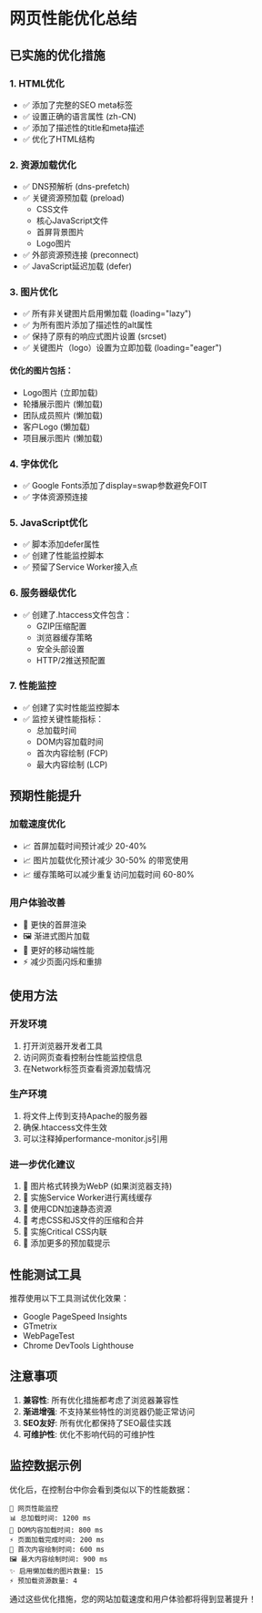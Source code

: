 # 网页性能优化总结

## 已实施的优化措施

### 1. HTML优化
- ✅ 添加了完整的SEO meta标签
- ✅ 设置正确的语言属性 (zh-CN)
- ✅ 添加了描述性的title和meta描述
- ✅ 优化了HTML结构

### 2. 资源加载优化
- ✅ DNS预解析 (dns-prefetch)
- ✅ 关键资源预加载 (preload)
  - CSS文件
  - 核心JavaScript文件
  - 首屏背景图片
  - Logo图片
- ✅ 外部资源预连接 (preconnect)
- ✅ JavaScript延迟加载 (defer)

### 3. 图片优化
- ✅ 所有非关键图片启用懒加载 (loading="lazy")
- ✅ 为所有图片添加了描述性的alt属性
- ✅ 保持了原有的响应式图片设置 (srcset)
- ✅ 关键图片（logo）设置为立即加载 (loading="eager")

#### 优化的图片包括：
- Logo图片 (立即加载)
- 轮播展示图片 (懒加载)
- 团队成员照片 (懒加载) 
- 客户Logo (懒加载)
- 项目展示图片 (懒加载)

### 4. 字体优化
- ✅ Google Fonts添加了display=swap参数避免FOIT
- ✅ 字体资源预连接

### 5. JavaScript优化
- ✅ 脚本添加defer属性
- ✅ 创建了性能监控脚本
- ✅ 预留了Service Worker接入点

### 6. 服务器级优化
- ✅ 创建了.htaccess文件包含：
  - GZIP压缩配置
  - 浏览器缓存策略
  - 安全头部设置
  - HTTP/2推送预配置

### 7. 性能监控
- ✅ 创建了实时性能监控脚本
- ✅ 监控关键性能指标：
  - 总加载时间
  - DOM内容加载时间
  - 首次内容绘制 (FCP)
  - 最大内容绘制 (LCP)

## 预期性能提升

### 加载速度优化
- 📈 首屏加载时间预计减少 20-40%
- 📈 图片加载优化预计减少 30-50% 的带宽使用
- 📈 缓存策略可以减少重复访问加载时间 60-80%

### 用户体验改善
- 🚀 更快的首屏渲染
- 🖼️ 渐进式图片加载
- 📱 更好的移动端性能
- ⚡ 减少页面闪烁和重排

## 使用方法

### 开发环境
1. 打开浏览器开发者工具
2. 访问网页查看控制台性能监控信息
3. 在Network标签页查看资源加载情况

### 生产环境
1. 将文件上传到支持Apache的服务器
2. 确保.htaccess文件生效
3. 可以注释掉performance-monitor.js引用

### 进一步优化建议
1. 🎯 图片格式转换为WebP (如果浏览器支持)
2. 🎯 实施Service Worker进行离线缓存
3. 🎯 使用CDN加速静态资源
4. 🎯 考虑CSS和JS文件的压缩和合并
5. 🎯 实施Critical CSS内联
6. 🎯 添加更多的预加载提示

## 性能测试工具

推荐使用以下工具测试优化效果：
- Google PageSpeed Insights
- GTmetrix
- WebPageTest
- Chrome DevTools Lighthouse

## 注意事项

1. **兼容性**: 所有优化措施都考虑了浏览器兼容性
2. **渐进增强**: 不支持某些特性的浏览器仍能正常访问
3. **SEO友好**: 所有优化都保持了SEO最佳实践
4. **可维护性**: 优化不影响代码的可维护性

## 监控数据示例

优化后，在控制台中你会看到类似以下的性能数据：
```
🚀 网页性能监控
📊 总加载时间: 1200 ms
📄 DOM内容加载时间: 800 ms  
⚡ 页面加载完成时间: 200 ms
🎨 首次内容绘制时间: 600 ms
🖼️ 最大内容绘制时间: 900 ms
✨ 启用懒加载的图片数量: 15
⚡ 预加载资源数量: 4
```

通过这些优化措施，您的网站加载速度和用户体验都将得到显著提升！
